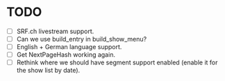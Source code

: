 # TODO

 - [ ] SRF.ch livestream support.
 - [ ] Can we use build_entry in build_show_menu?
 - [ ] English + German language support.
 - [ ] Get NextPageHash working again.
 - [ ] Rethink where we should have segment support enabled (enable it for the show list by date).
